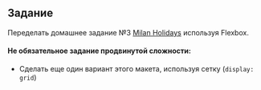 ## Задание

Переделать домашнее задание №3 [Milan Holidays](Milan_Holidays.psd) используя Flexbox.

#### Не обязательное задание продвинутой сложности:
- Сделать еще один вариант этого макета, используя сетку (`display: grid`)
